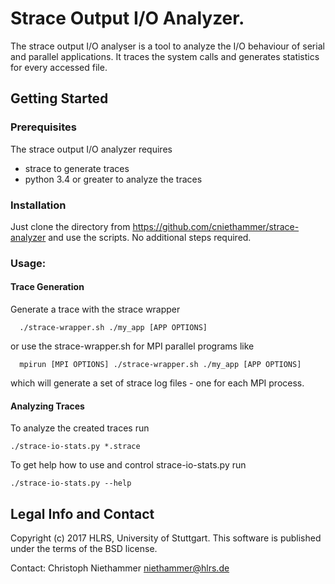 # Strace Output I/O Analyzer.

The strace output I/O analyser is a tool to analyze the I/O behaviour of serial and parallel applications.
It traces the system calls and generates statistics for every accessed file.

## Getting Started

### Prerequisites
The strace output I/O analyzer requires
- strace to generate traces
- python 3.4 or greater to analyze the traces

### Installation
Just clone the directory from https://github.com/cniethammer/strace-analyzer and use the scripts.
No additional steps required.

### Usage:
#### Trace Generation
Generate a trace with the strace wrapper
```
  ./strace-wrapper.sh ./my_app [APP OPTIONS]
```
or use the strace-wrapper.sh for MPI parallel programs like
```
  mpirun [MPI OPTIONS] ./strace-wrapper.sh ./my_app [APP OPTIONS]
```
which will generate a set of strace log files - one for each MPI process.

#### Analyzing Traces

To analyze the created traces run

```
./strace-io-stats.py *.strace
```
To get help how to use and control strace-io-stats.py run
```
./strace-io-stats.py --help
```


## Legal Info and Contact
Copyright (c) 2017     HLRS, University of Stuttgart.
This software is published under the terms of the BSD license.

Contact: Christoph Niethammer <niethammer@hlrs.de>

